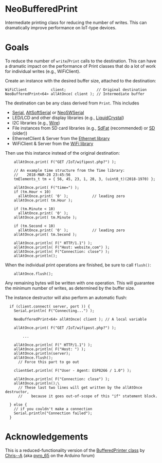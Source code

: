 NeoBufferedPrint
======
Intermediate printing class for reducing the number of writes.  This can dramatically improve performance on IoT-type devices.

Goals
======

To reduce the number of `write`/`Print` calls to the destination.  This can have a dramatic impact on the performance of Print classes that do a lot of work for individual writes (e.g., WiFiClient).

Create an instance with the desired buffer size, attached to the destination:

```
WiFiClient           client;              // Original destination
NeoBufferedPrint<64> allAtOnce( client ); // Intermediate buffer
```

The destination can be any class derived from `Print`.  This includes

*  [Serial](https://www.arduino.cc/en/Reference/Serial), [AltSoftSerial](https://github.com/PaulStoffregen/AltSoftSerial) or [NeoSWSerial](https://github.com/SlashDevin/NeoSWSerial)
*  LED/LCD and other display libraries (e.g., [LiquidCrystal](https://www.arduino.cc/en/Reference/LiquidCrystal))
*  I2C libraries (e.g., [Wire](https://www.arduino.cc/en/Reference/Wire))
*  File instances from SD card libraries (e.g., [SdFat](https://github.com/greiman/SdFat) (recommended) or [SD](https://www.arduino.cc/en/Reference/SD) (older))
*  EthernetClient & Server from the [Ethernet library](https://www.arduino.cc/en/Reference/Ethernet)
*  WiFiClient & Server from the [WiFi library](https://www.arduino.cc/en/Reference/WiFi)

Then use this instance instead of the original destination:

```
    allAtOnce.print( F("GET /IoT/wifipost.php?") );

    // An example time structure from the Time library:
    //    2018-MAR-28 23:45:56
    tmElements_t tm = { 56, 45, 23, 1, 28, 3, (uint8_t)(2018-1970) };

    allAtOnce.print( F("time=") );
    if (tm.Hour < 10)
      allAtOnce.print( '0' );           // leading zero
    allAtOnce.print( tm.Hour );

    if (tm.Minute < 10)
      allAtOnce.print( '0' );
    allAtOnce.print( tm.Minute );

    if (tm.Second < 10)
      allAtOnce.print( '0' );           // leading zero
    allAtOnce.print( tm.Second );

    allAtOnce.println( F(" HTTP/1.1") );
    allAtOnce.println( F("Host: website.com") );
    allAtOnce.println( F("Connection: close") );
    allAtOnce.println();
```

When the individual print operations are finished, be sure to call `flush()`:

```
    allAtOnce.flush();
```

Any remaining bytes will be written with one operation.  This will guarantee the minimum number of writes, as determined by the buffer size.

The instance destructor will also perform an automatic flush:

```
  if (client.connect( server, port )) {
    Serial.println( F("Connecting...") );

    NeoBufferedPrint<64> allAtOnce( client ); // A local variable

    allAtOnce.print( F("GET /IoT/wifipost.php?") );

        ...
        
    allAtOnce.println( F(" HTTP/1.1") );
    allAtOnce.println( F("Host: ") );
    allAtOnce.println(server);
    allAtOnce.flush();
      // Force this part to go out

    clientGet.println( F("User - Agent: ESP8266 / 1.0") );

    allAtOnce.println( F("Connection: close") );
    allAtOnce.println();\
      // These last two lines will get written by the allAtOnce destructor,
      //    because it goes out-of-scope of this "if" statement block.

  } else {
    // if you couldn't make a connection
    Serial.println("Connection failed");
  }
```

Acknowledgements
==========

This is a reduced-functionality version of the [BufferedPrinter class](https://github.com/Chris--A/PrintEx/blob/master/src/tools/BufferedPrinter.h) by [Chris--A](https://github.com/Chris--A) (aka [pyro_65](https://forum.arduino.cc/index.php?action=profile;u=54891) on the Arduino forum)
